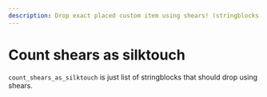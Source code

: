 ```yaml
---
description: Drop exact placed custom item using shears! (stringblocks only)
---
```


# Count shears as silktouch

`count_shears_as_silktouch` is just list of stringblocks that should drop using shears.
